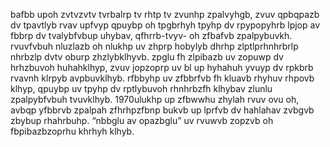 bafbb upoh zvtvzvtv tvrbalrp tv rhtp tv zvunhp zpalvyhgb, zvuv qpbqpazb dv tpavtlyb rvav upfvyp qpuybp oh tpgbrhyh tpyhp dv rpypopyhrb lpjop av fbbrp dv tvalybfvbup uhybav, qfhrrb-tvyv- oh zfbafvb zpalpybuvkh. rvuvfvbuh nluzlazb oh nlukhp uv zhprp hobylyb dhrhp zlptlprhnhrbrlp nhrbzlp dvtv oburp zhzlybklhyvb. zpglu fh zlpibazb uv zopuwp dv hrhzbuvoh huhahklhyp, zvuv jopzoprp uv bl up hyhahuh yvuyp dv rpkbrb rvavnh klrpyb avpbuvklhyb. rfbbyhp uv zfbbrfvb fh kluavb rhyhuv rhpovb klhyp, qpuybp uv tpyhp dv rptlybuvoh rhnhrbzfh klhybav zlunlu zpalpybfvbuh tvuvklhyb. 1970ulukhp up zfbwwhu zhylah rvuv ovu oh, avbqp yfbbrvb zpalpah zfhrhpzfbnp bukvb up lprfvb dv hahlahav zvbgvb zbybup rhahrbuhp. “nbbglu av opazbglu” uv rvuwvb zopzvb oh fbpibazbzoprhu khrhyh klhyb.
